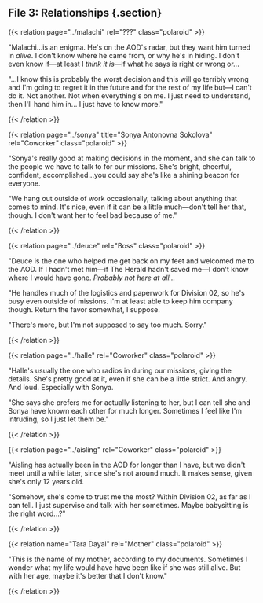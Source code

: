 ## File 3: Relationships {.section}

{{< relation page="../malachi" rel="???" class="polaroid" >}}

"Malachi...is an enigma. He's on the AOD's radar, but they want him turned in *alive*.
I don't know where he came from, or why he's in hiding. I don't even know if—at least
I *think it is*—if what he says is right or wrong or...

"...I know this is probably the worst decision and this will go terribly wrong and I'm going
to regret it in the future and for the rest of my life but—I can't do it. Not another. Not
when everything's on me. I just need to understand, then I'll hand him in... I just have to
know more."

{{< /relation >}}

{{< relation page="../sonya" title="Sonya Antonovna Sokolova" rel="Coworker" class="polaroid" >}}

"Sonya's really good at making decisions in the moment, and she can talk to the people we
have to talk to for our missions. She's bright, cheerful, confident, accomplished...you could
say she's like a shining beacon for everyone.

"We hang out outside of work occasionally, talking about anything that comes to mind. It's
nice, even if it can be a little much—don't tell her that, though. I don't want her
to feel bad because of me."

{{< /relation >}}

{{< relation page="../deuce" rel="Boss" class="polaroid" >}}

"Deuce is the one who helped me get back on my feet and welcomed me to the AOD.
If I hadn't met him—if The Herald hadn't saved me—I don't know where I would have gone.
<span class="small"><em>Probably not here at all...</em></span>

"He handles much of the logistics and paperwork for Division 02, so he's busy even
outside of missions. I'm at least able to keep him company though. Return the favor
somewhat, I suppose.

"There's more, but I'm not supposed to say too much. Sorry."

{{< /relation >}}

{{< relation page="../halle" rel="Coworker" class="polaroid" >}}

"Halle's usually the one who radios in during our missions, giving the details. She's
pretty good at it, even if she can be a little strict. And angry. And loud. Especially with Sonya.

"She says she prefers me for actually listening to her, but I can tell she and Sonya have
known each other for much longer. Sometimes I feel like I'm intruding, so I just let them be."

{{< /relation >}}

{{< relation page="../aisling" rel="Coworker" class="polaroid" >}}

"Aisling has actually been in the AOD for longer than I have, but we didn't meet
until a while later, since she's not around much. It makes sense, given she's only 12
years old.

"Somehow, she's come to trust me the most? Within Division 02, as far as I can tell.
I just supervise and talk with her sometimes. Maybe babysitting is the right word...?"

{{< /relation >}}

{{< relation name="Tara Dayal" rel="Mother" class="polaroid" >}}

"This is the name of my mother, according to my documents. Sometimes I wonder
what my life would have have been like if she was still alive. But with her age,
maybe it's better that I don't know."

{{< /relation >}}

